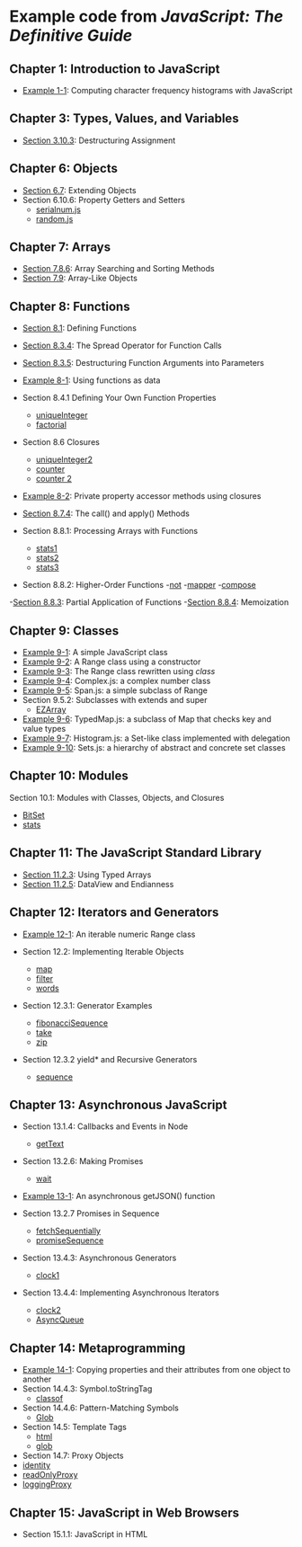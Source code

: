 # Example code from _JavaScript: The Definitive Guide_

## Chapter 1: Introduction to JavaScript
- [Example 1-1](ch01/charfreq.js): Computing character frequency histograms with JavaScript

## Chapter 3: Types, Values, and Variables

- [Section 3.10.3](ch03/destructuring.js): Destructuring Assignment

## Chapter 6: Objects

- [Section 6.7](ch06/merge.js): Extending Objects
- Section 6.10.6: Property Getters and Setters
  - [serialnum.js](ch06/serialnum.js)
  - [random.js](ch06/random.js)

## Chapter 7: Arrays

- [Section 7.8.6](ch07/findall.js): Array Searching and Sorting Methods
- [Section 7.9](ch07/isArrayLike.js): Array-Like Objects

## Chapter 8: Functions

- [Section 8.1](ch08/example_functions.js): Defining Functions
- [Section 8.3.4](ch08/timed.js): The Spread Operator for Function Calls
- [Section 8.3.5](ch08/arraycopy.js): Destructuring Function Arguments into Parameters
- [Example 8-1](ch08/operators.js): Using functions as data
- Section 8.4.1 Defining Your Own Function Properties
  - [uniqueInteger](ch08/uniqueInteger.js)
  - [factorial](ch08/factorial.js)

- Section 8.6 Closures
  - [uniqueInteger2](ch08/uniqueInteger2.js)
  - [counter](ch08/counter.js)
  - [counter 2](ch08/counter2.js)

- [Example 8-2](ch08/addPrivateProperty.js): Private property accessor methods using closures

- [Section 8.7.4](ch08/trace.js): The call() and apply() Methods

- Section 8.8.1: Processing Arrays with Functions
  - [stats1](ch08/stats1.js)
  - [stats2](ch08/stats2.js)
  - [stats3](ch08/stats3.js)

- Section 8.8.2: Higher-Order Functions
  -[not](ch08/not.js)
  -[mapper](ch08/mapper.js)
  -[compose](ch08/compose.js)

-[Section 8.8.3](ch08/partial.js): Partial Application of Functions
-[Section 8.8.4](ch08/memoize.js): Memoization

## Chapter 9: Classes

- [Example 9-1](ch09/range1.js): A simple JavaScript class
- [Example 9-2](ch09/range2.js): A Range class using a constructor
- [Example 9-3](ch09/range3.js): The Range class rewritten using _class_
- [Example 9-4](ch09/Complex.js): Complex.js: a complex number class
- [Example 9-5](ch09/Span.js): Span.js: a simple subclass of Range
- Section 9.5.2: Subclasses with extends and super
  - [EZArray](ch09/EZArray.js)
- [Example 9-6](ch09/TypedMap.js): TypedMap.js: a subclass of Map that checks key and value types
- [Example 9-7](ch09/Histogram.js): Histogram.js: a Set-like class implemented with delegation
- [Example 9-10](ch09/Sets.js): Sets.js: a hierarchy of abstract and concrete set classes

## Chapter 10: Modules

Section 10.1: Modules with Classes, Objects, and Closures
  - [BitSet](ch10/BitSet.js)
  - [stats](ch10/stats.js)

## Chapter 11: The JavaScript Standard Library

- [Section 11.2.3](ch11/sieve.js): Using Typed Arrays
- [Section 11.2.5](ch11/littleEndian.js): DataView and Endianness
## Chapter 12: Iterators and Generators

- [Example 12-1](ch12/Range.js): An iterable numeric Range class
- Section 12.2: Implementing Iterable Objects
  - [map](ch12/map.js)
  - [filter](ch12/filter.js)
  - [words](ch12/words.js)

- Section 12.3.1: Generator Examples
  - [fibonacciSequence](ch12/fibonacciSequence.js)
  - [take](ch12/take.js)
  - [zip](ch12/zip.js)

- Section 12.3.2 yield* and Recursive Generators
  - [sequence](ch12/sequence.js)

## Chapter 13: Asynchronous JavaScript

- Section 13.1.4: Callbacks and Events in Node
  - [getText](ch13/getText.js)
- Section 13.2.6: Making Promises
  - [wait](ch13/wait.js)
- [Example 13-1](ch13/getJSON.js): An asynchronous getJSON() function
- Section 13.2.7 Promises in Sequence
  - [fetchSequentially](ch13/fetchSequentially.js)
  - [promiseSequence](ch13/promiseSequence.js)

- Section 13.4.3: Asynchronous Generators
  - [clock1](ch13/clock1.js)
- Section 13.4.4:  Implementing Asynchronous Iterators
  - [clock2](ch13/clock2.js)
  - [AsyncQueue](ch13/AsyncQueue.js)

## Chapter 14: Metaprogramming

- [Example 14-1](ch14/assignDescriptors.js): Copying properties and their attributes from one object to another
- Section 14.4.3: Symbol.toStringTag
  - [classof](ch14/classof.js)
- Section 14.4.6: Pattern-Matching Symbols
  - [Glob](ch14/Glob.js)
- Section 14.5: Template Tags
  - [html](ch14/html.js)
  - [glob](ch14/globtag.js)
- Section 14.7: Proxy Objects
 - [identity](ch14/identity.js)
 - [readOnlyProxy](ch14/readOnlyProxy.js)
 - [loggingProxy](ch14/loggingProxy.js)

## Chapter 15: JavaScript in Web Browsers

- Section 15.1.1: JavaScript in HTML <script> Tags
  - [digital clock](ch15/digital_clock.html)
  - [importScript](ch15/importScript.js)

- Section 15.2.2: Registering Event Handlers
  - [onload](ch15/onload.js)

- Section 15.3.2: Document Structure and Traversal
  - [traverse](ch15/traverse.js)
  - [textContent](ch15/textContent.js)

- [Example 15-1](ch15/TOC.js): Generating a table of contents with the DOM API

- Section 15.4.4: Scripting Stylesheets
  - [setTheme](ch15/setTheme.js)

- [Example 15-2](ch15/inline-circle.js): The <inline-circle> custom element
- [Example 15-3](ch15/search-box.js): Implementing a web component

- Section 15.7.1: SVG in HTML
  - [clock face](ch15/clock.html)

- Section 15.7.2: Scripting SVG
  - [clock motion](ch15/clock.js)

- [Example 15-4](ch15/pieChart.js): Drawing a pie chart with JavaScript and SVG
- [Example 15-5](ch15/polygons.js): Regular polygons with moveTo(), lineTo(), and closePath()
- [Example 15-6](ch15/curves.js): Adding curves to a path
- Section 15.8.5: Coordinate System Transforms
  - [shear() and rotateAbout()](ch15/transforms.js)
- [Example 15-7](ch15/koch.js): A Koch snowflake with transformations
- [Section 15.8.6](ch15/clip.js): Clipping
- [Example 15-8](ch15/smear.js): Motion blur with ImageData
- [Section 15.9.2](ch15/webaudio.js): The WebAudio API
- [Example 15-9](ch15/guessinggame.html): History management with pushState()
- Section 15.11.1: fetch()
  - [error handling](ch15/fetchWithErrorHandling.js)
  - [request parameters](ch15/settingRequestParameters.js)
  - [request headers](ch15/settingRequestHeaders.js)
  - [file upload](ch15/uploadCanvasImage.js)
  - [with timeout](ch15/fetchWithTimeout.js)

- [Example 15-10](ch15/streamBody.js): Streaming the response body from a fetch() request
- [Example 15-11](ch15/chatClient.html): A simple chat client using EventSource
- [Example 15-12](ch15/chatServer.js): A Server-Sent Events chat server

- Section 15.12.2: Cookies
  -[getCookies](ch15/getCookies.js)
  -[setCookie](ch15/setCookie.js)

- [Example 15-13](ch15/zipcodeDatabase.js): A IndexedDB database of US postal codes
  -[zipcode data](ch15/zipcodes.json)

- [Example 15-14](ch15/mandelbrotWorker.js): Worker code for computing regions of the Mandelbrot set
- [Example 15-15](ch15/mandelbrot.js): A web application for displaying and exploring the Mandelbrot set
  -[mandelbrot.html](ch15/mandelbrot.html)

## Chapter 16: Server-Side JavaScript with Node

- Section 16.2: Node Is Asynchronous by Default
  - [readConfigFile](ch16/readConfigFile.js)
  - [readConfigFile2](ch16/readConfigFile2.js)
  - [readConfigFile3](ch16/readConfigFile3.js)
  - [readConfigFileSync](ch16/readConfigFileSync.js)

- Section 16.5.1: Pipes
  - [pipe](ch16/pipe.js)
  - [gzip](ch16/gzip.js)
  - [grep](ch16/grep.js)

- Section 16.5.2: Asynchronous Iteration
  - [asyncgrep](ch16/asyncgrep.js)

- Section 16.5.3: Writing to Streams and Handling Backpressure
  - [write](ch16/write.js)
  - [copy](ch16/copy.js)

- Section 16.5.4: Reading Streams with Events
  - [copyfile](ch16/copyfile.js)
  - [hash](ch16/hash.js)

- Section 16.7.6: Working with Directories
  - [listDirectory](ch16/listDirectory.js)

- Section 16.8 HTTP: Clients and Servers
  - [postJSON](ch16/postJSON.js)
  - [staticHTTPServer](ch16/staticHTTPServer.js)

- Section 16.9: Non-HTTP Network Servers and Clients
  - [knockKnockServer](ch16/knockKnockServer.js)
  - [knockKnockClient](ch16/knockKnockClient.js)

- Section 16.10.2: exec() and execFile()
  - [parallelExec](ch16/parallelExec.js)

- Section 16.10.4: fork()
  - [parent](ch16/parent.js)
  - [child](ch16/child.js)

- Section 16.11.1: Creating Workers and Passing Messages
  - [splines](ch16/splines.js)

- Section 16.11.5: Sharing Typed Arrays Between Threads
  - [incorrect parallel increment](ch16/parallelIncrement.js)
  - [atomic increment](ch16/atomicIncrement.js)
